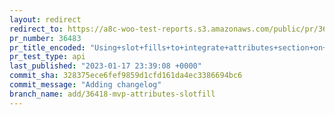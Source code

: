 ```yaml
---
layout: redirect
redirect_to: https://a8c-woo-test-reports.s3.amazonaws.com/public/pr/36483/api/index.html
pr_number: 36483
pr_title_encoded: "Using+slot+fills+to+integrate+attributes+section+on+product+editor"
pr_test_type: api
last_published: "2023-01-17 23:39:08 +0000"
commit_sha: 328375ece6fef9859d1cfd161da4ec3386694bc6
commit_message: "Adding changelog"
branch_name: add/36418-mvp-attributes-slotfill
---
```

